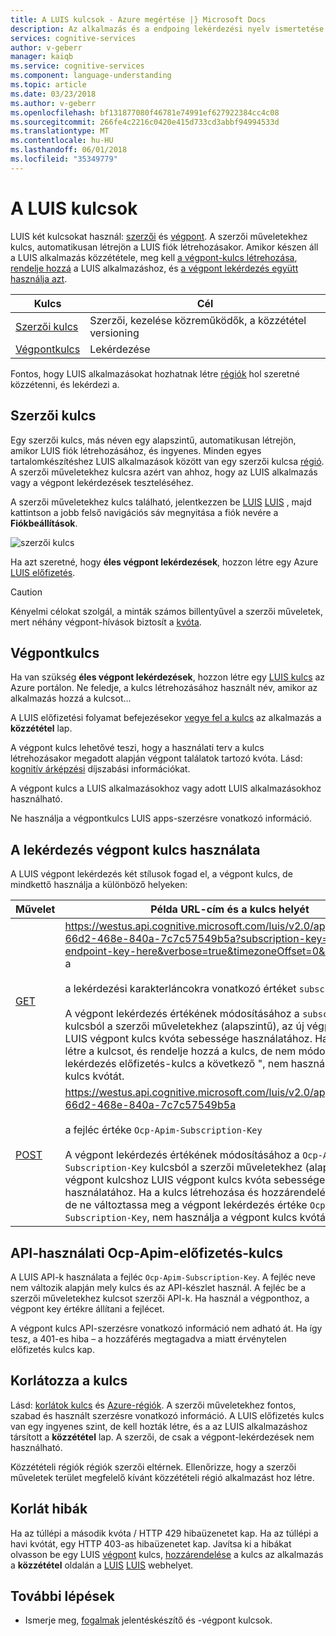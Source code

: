 ```yaml
---
title: A LUIS kulcsok - Azure megértése |} Microsoft Docs
description: Az alkalmazás és a endpoing lekérdezési nyelv ismertetése (LUIS) kulcsok használatára.
services: cognitive-services
author: v-geberr
manager: kaiqb
ms.service: cognitive-services
ms.component: language-understanding
ms.topic: article
ms.date: 03/23/2018
ms.author: v-geberr
ms.openlocfilehash: bf131877080f46781e74991ef627922384cc4c08
ms.sourcegitcommit: 266fe4c2216c0420e415d733cd3abbf94994533d
ms.translationtype: MT
ms.contentlocale: hu-HU
ms.lasthandoff: 06/01/2018
ms.locfileid: "35349779"
---
```

# <a name="keys-in-luis"></a>A LUIS kulcsok
LUIS két kulcsokat használ: [szerzői](#programmatic-key) és [végpont](#endpoint-key). A szerzői műveletekhez kulcs, automatikusan létrejön a LUIS fiók létrehozásakor. Amikor készen áll a LUIS alkalmazás közzététele, meg kell [a végpont-kulcs létrehozása](luis-how-to-azure-subscription.md#create-luis-endpoint-key), [rendelje hozzá](Manage-keys.md#assign-endpoint-key) a LUIS alkalmazáshoz, és [a végpont lekérdezés együtt használja azt](#use-endpoint-key-in-query). 

|Kulcs|Cél|
|--|--|
|[Szerzői kulcs](#programmatic-key)|Szerzői, kezelése közreműködők, a közzététel versioning|
|[Végpontkulcs](#endpoint-key)| Lekérdezése|

Fontos, hogy LUIS alkalmazásokat hozhatnak létre [régiók](luis-reference-regions.md#publishing-regions) hol szeretné közzétenni, és lekérdezi a.

<a name="programmatic-key" ></a>
## <a name="authoring-key"></a>Szerzői kulcs

Egy szerzői kulcs, más néven egy alapszintű, automatikusan létrejön, amikor LUIS fiók létrehozásához, és ingyenes. Minden egyes tartalomkészítéshez LUIS alkalmazások között van egy szerzői kulcsa [régió](luis-reference-regions.md). A szerzői műveletekhez kulcsra azért van ahhoz, hogy az LUIS alkalmazás vagy a végpont lekérdezések teszteléséhez. 

A szerzői műveletekhez kulcs található, jelentkezzen be [LUIS] [ LUIS] , majd kattintson a jobb felső navigációs sáv megnyitása a fiók nevére a **Fiókbeállítások**.

![szerzői kulcs](./media/luis-concept-keys/programatic-key.png)

Ha azt szeretné, hogy **éles végpont lekérdezések**, hozzon létre egy Azure [LUIS előfizetés](https://azure.microsoft.com/pricing/details/cognitive-services/language-understanding-intelligent-services/). 

> [!CAUTION]
> Kényelmi célokat szolgál, a minták számos billentyűvel a szerzői műveletek, mert néhány végpont-hívások biztosít a [kvóta](luis-boundaries.md#key-limits).  

## <a name="endpoint-key"></a>Végpontkulcs
 Ha van szükség **éles végpont lekérdezések**, hozzon létre egy [LUIS kulcs](https://azure.microsoft.com/pricing/details/cognitive-services/language-understanding-intelligent-services/) az Azure portálon. Ne feledje, a kulcs létrehozásához használt név, amikor az alkalmazás hozzá a kulcsot...

A LUIS előfizetési folyamat befejezésekor [vegye fel a kulcs](Manage-keys.md#assign-endpoint-key) az alkalmazás a **közzététel** lap. 

A végpont kulcs lehetővé teszi, hogy a használati terv a kulcs létrehozásakor megadott alapján végpont találatok tartozó kvóta. Lásd: [kognitív árképzési](https://azure.microsoft.com/pricing/details/cognitive-services/language-understanding-intelligent-services/?v=17.23h) díjszabási információkat.

A végpont kulcs a LUIS alkalmazásokhoz vagy adott LUIS alkalmazásokhoz használható. 

Ne használja a végpontkulcs LUIS apps-szerzésre vonatkozó információ. 

## <a name="use-endpoint-key-in-query"></a>A lekérdezés végpont kulcs használata
A LUIS végpont lekérdezés két stílusok fogad el, a végpont kulcs, de mindkettő használja a különböző helyeken:

|Művelet|Példa URL-cím és a kulcs helyét|
|--|--|
|[GET](https://westus.dev.cognitive.microsoft.com/docs/services/5819c76f40a6350ce09de1ac/operations/5819c77140a63516d81aee78)|https://westus.api.cognitive.microsoft.com/luis/v2.0/apps/98998dcf-66d2-468e-840a-7c7c57549b5a?subscription-key=your-endpoint-key-here&verbose=true&timezoneOffset=0&q=turn a fény a<br><br>a lekérdezési karakterláncokra vonatkozó értéket `subscription-key`<br><br>A végpont lekérdezés értékének módosításához a `subscription-key` kulcsból a szerzői műveletekhez (alapszintű), az új végpont kulcshoz LUIS végpont kulcs kvóta sebessége használatához. Ha akkor hozza létre a kulcsot, és rendelje hozzá a kulcs, de nem módosítja a végpont lekérdezés előfizetés-kulcs a következő ", nem használja a végpont kulcs kvótát.|
|[POST](https://westus.dev.cognitive.microsoft.com/docs/services/5819c76f40a6350ce09de1ac/operations/5819c77140a63516d81aee79)| https://westus.api.cognitive.microsoft.com/luis/v2.0/apps/98998dcf-66d2-468e-840a-7c7c57549b5a<br><br> a fejléc értéke `Ocp-Apim-Subscription-Key`<br><br>A végpont lekérdezés értékének módosításához a `Ocp-Apim-Subscription-Key` kulcsból a szerzői műveletekhez (alapszintű), az új végpont kulcshoz LUIS végpont kulcs kvóta sebessége használatához. Ha a kulcs létrehozása és hozzárendelése a kulcsot, de ne változtassa meg a végpont lekérdezés értéke `Ocp-Apim-Subscription-Key`, nem használja a végpont kulcs kvótát.|

## <a name="api-usage-of-ocp-apim-subscription-key"></a>API-használati Ocp-Apim-előfizetés-kulcs
A LUIS API-k használata a fejléc `Ocp-Apim-Subscription-Key`. A fejléc neve nem változik alapján mely kulcs és az API-készlet használ. A fejléc be a szerzői műveletekhez kulcsot szerzői API-k. Ha használ a végponthoz, a végpont key értékre állítani a fejlécet. 

A végpont kulcs API-szerzésre vonatkozó információ nem adható át. Ha így tesz, a 401-es hiba – a hozzáférés megtagadva a miatt érvénytelen előfizetés kulcs kap. 

## <a name="key-limits"></a>Korlátozza a kulcs
Lásd: [korlátok kulcs](luis-boundaries.md#key-limits) és [Azure-régiók](luis-reference-regions.md). A szerzői műveletekhez fontos, szabad és használt szerzésre vonatkozó információ. A LUIS előfizetés kulcs van egy ingyenes szint, de kell hozták létre, és a az LUIS alkalmazáshoz társított a **közzététel** lap. A szerzői, de csak a végpont-lekérdezések nem használható.

Közzétételi régiók régiók szerzői eltérnek. Ellenőrizze, hogy a szerzői műveletek terület megfelelő kívánt közzétételi régió alkalmazást hoz létre.

## <a name="key-limit-errors"></a>Korlát hibák
Ha az túllépi a második kvóta / HTTP 429 hibaüzenetet kap. Ha az túllépi a havi kvótát, egy HTTP 403-as hibaüzenetet kap. Javítsa ki a hibákat olvasson be egy LUIS [végpont](#endpoint-key) kulcs, [hozzárendelése](Manage-keys.md#assign-endpoint-key) a kulcs az alkalmazás a **közzététel** oldalán a [LUIS] [ LUIS] webhelyet.

## <a name="next-steps"></a>További lépések

* Ismerje meg, [fogalmak](Manage-Keys.md#assign-endpoint-key) jelentéskészítő és -végpont kulcsok.

[LUIS]:luis-reference-regions.md#luis-website
